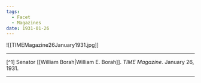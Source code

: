 ```yaml
---
tags:
  - Facet
  - Magazines
date: 1931-01-26
---
```

![[TIMEMagazine26January1931.jpg]]

---

[^1] Senator [[William Borah|William E. Borah]]. *TIME Magazine*. January 26, 1931.

---
